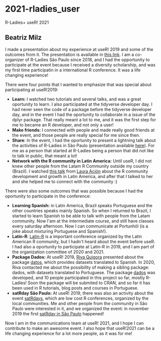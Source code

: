 # 2021-rladies_user
R-Ladies+ useR! 2021


## Beatriz Milz

I made a presentation about my experience at useR! 2019 and some of the outcomes from it. The presentation is available in [this link](https://beatrizmilz.github.io/slidesR/R-Ladies_and_useR_meetup/). I am a co-organizer of R-Ladies São Paulo since 2018, and I had the opportunity to participate at the event because I received a diversity scholarship, and was my first time participatin in a international R conference. It was a life changing experience!

There were four points that I wanted to emphasize that was special about participating at useR!2019:

- **Learn:** I watched two tutorials and several talks, and was a great oportunity to learn. I also participated at the tidyverse developer day. I had never seen the code of a package before the tidyverse developer day, and in the event I had the oportunity to collaborate in a issue of the dplyr package. That really meant a lot to me, and it was the first step for me to became an R developer, and not only a user!  
- **Make friends:** I connected with people and made really good friends at the event, and those people are really special for me since then.
- **Share**: In the event, I had the oportunity to present a lightning talk about the activities of R-Ladies in São Paulo (presentation available [here](https://beatrizmilz.github.io/useR2019/#1)). For me as a person that started at R-Ladies being a person that did not like to talk in public, that meant a lot!
- **Network with the R community in Latin America:** Until useR, I did not knew other people from the Latam R Community outside my country (Brazil). I watched [this talk](https://www.youtube.com/watch?v=RMR0vye6Kms) from [Laura Ación](https://twitter.com/_lacion_) about the R community development and growth in Latin America, and after that I talked to her and she helped me to connect with the community :)

There were also some outcomes that was possible because I had the oportunity to participate in the conference:

- **Learning Spanish:** in Latin America, Brazil speaks Portuguese and the other countries speaks mainly Spanish. So when I returned to Brazil, I started to learn Spanish to be able to talk with people from the Latam community. Now I'am at the intermediate course, and still have classes every saturday afternoon. Now I can communicate at Portunhõl (is a joke about mixturing Portuguese and Spanish!).
- **Latin-R**: [Latin-R](https://latin-r.com/) is a important conference organized by the Latin American R community, but I hadn't heard about the event before useR. I had also a oportunity to participate at Latin-R in 2019, and I am part of the organization committee of 2020 and 2021. 
- **Package Dados:** At useR! 2019, [Riva Quigora](https://twitter.com/rivaquiroga) presented about the package [datos](https://cienciadedatos.github.io/datos/), which provides datasets translated to Spanish. In 2020, Riva contacted me about the possibility of making a sibling package: dados, with datasets translated to Portuguese.  The package [dados](https://cienciadedatos.github.io/dados/) was developed, and 10 people participated in this project so far, mostly R-Ladies! Soon the package will be submited to CRAN, and so far it has been used in R tutorials, blog posts and courses in Portuguese.
- **satRday São Paulo:** At useR! 2019, there was also an activity about the event [satRdays](https://satrdays.org/), which are low cost R conferences, organized by the local communities. Me and other people from the community in São Paulo were interested in it, and we organized the event: in november 2019 the first [satRday in São Paulo](https://saopaulo2019.satrdays.org/) happened! 

Now I am in the communications team at useR! 2021, and I hope I can contribute to make an awesome event. I also hope that useR!2021 can be a life changing experience for a lot more people, as it was for me!
